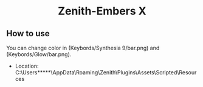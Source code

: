 <h1 align="center">Zenith-Embers X</h1>

## How to use

You can change color in (Keybords/Synthesia 9/bar.png) and (Keybords/Glow/bar.png).

- Location: C:\Users\*****\AppData\Roaming\Zenith\Plugins\Assets\Scripted\Resources
